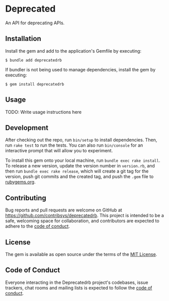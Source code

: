 # Deprecated

An API for deprecating APIs.

## Installation

Install the gem and add to the application's Gemfile by executing:

    $ bundle add deprecatedrb

If bundler is not being used to manage dependencies, install the gem by executing:

    $ gem install deprecatedrb

## Usage

TODO: Write usage instructions here

## Development

After checking out the repo, run `bin/setup` to install dependencies. Then, run `rake test` to run the tests. You can also run `bin/console` for an interactive prompt that will allow you to experiment.

To install this gem onto your local machine, run `bundle exec rake install`. To release a new version, update the version number in `version.rb`, and then run `bundle exec rake release`, which will create a git tag for the version, push git commits and the created tag, and push the `.gem` file to [rubygems.org](https://rubygems.org).

## Contributing

Bug reports and pull requests are welcome on GitHub at https://github.com/contribsys/deprecatedrb. This project is intended to be a safe, welcoming space for collaboration, and contributors are expected to adhere to the [code of conduct](https://github.com/contribsys/deprecatedrb/blob/main/CODE_OF_CONDUCT.md).

## License

The gem is available as open source under the terms of the [MIT License](https://opensource.org/licenses/MIT).

## Code of Conduct

Everyone interacting in the Deprecatedrb project's codebases, issue trackers, chat rooms and mailing lists is expected to follow the [code of conduct](https://github.com/contribsys/deprecatedrb/blob/main/CODE_OF_CONDUCT.md).
